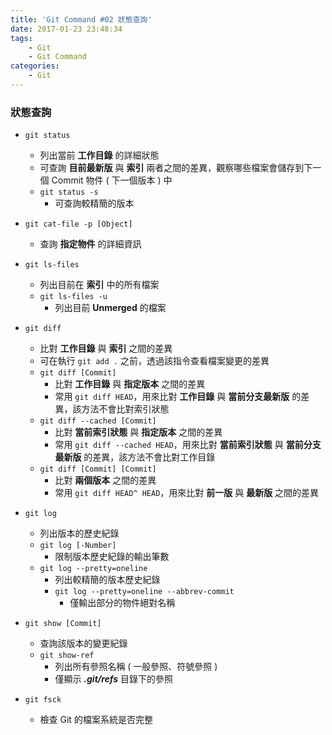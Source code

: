 ```yaml
---
title: 'Git Command #02 狀態查詢'
date: 2017-01-23 23:48:34
tags:
    - Git
    - Git Command
categories:
    - Git
---
```

### 狀態查詢
 - `git status`
    - 列出當前 **工作目錄** 的詳細狀態
    - 可查詢 **目前最新版** 與 **索引** 兩者之間的差異，觀察哪些檔案會儲存到下一個 Commit 物件 ( 下一個版本 ) 中
    - `git status -s`
        - 可查詢較精簡的版本


 - `git cat-file -p [Object]`
    - 查詢 **指定物件** 的詳細資訊


 - `git ls-files`
    - 列出目前在 **索引** 中的所有檔案
    - `git ls-files -u`
        - 列出目前 **Unmerged** 的檔案


 - `git diff`
    - 比對 **工作目錄** 與 **索引** 之間的差異
    - 可在執行 `git add .` 之前，透過該指令查看檔案變更的差異
    - `git diff [Commit]`
        - 比對 **工作目錄** 與 **指定版本** 之間的差異
        - 常用 `git diff HEAD`，用來比對 **工作目錄** 與 **當前分支最新版** 的差異，該方法不會比對索引狀態
    - `git diff --cached [Commit]`
        - 比對 **當前索引狀態** 與 **指定版本** 之間的差異
        - 常用 `git diff --cached HEAD`，用來比對 **當前索引狀態** 與 **當前分支最新版** 的差異，該方法不會比對工作目錄
    - `git diff [Commit] [Commit]`
        - 比對 **兩個版本** 之間的差異
        - 常用 `git diff HEAD^ HEAD`，用來比對 **前一版** 與 **最新版** 之間的差異


 - `git log`
    - 列出版本的歷史紀錄
    - `git log [-Number]`
        - 限制版本歷史紀錄的輸出筆數
    - `git log --pretty=oneline`
        - 列出較精簡的版本歷史紀錄
        - `git log --pretty=oneline --abbrev-commit`
            - 僅輸出部分的物件絕對名稱


 - `git show [Commit]`
    - 查詢該版本的變更紀錄
    - `git show-ref`
        - 列出所有參照名稱 ( 一般參照、符號參照 )
        - 僅顯示 ***.git/refs*** 目錄下的參照


 - `git fsck`
    - 檢查 Git 的檔案系統是否完整
